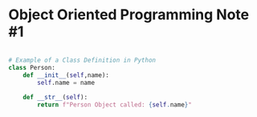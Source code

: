 # Object Oriented Programming Note #1

```python

# Example of a Class Definition in Python
class Person:
    def __init__(self,name):
        self.name = name
       
    def __str__(self):
        return f"Person Object called: {self.name}"

```
